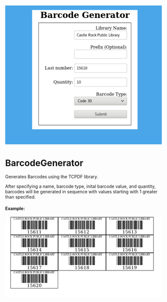 ![Generator Form](/example1.png?raw=true "Generator Form")

# BarcodeGenerator
Generates Barcodes using the TCPDF library.

After specifying a name, barcode type, inital barcode value, and quantity, barcodes will be generated in sequence with values starting with 1 greater than specified.

#### Example:
![Barcode Example](/example2.png?raw=true "Barcode Example")
